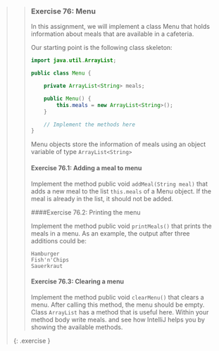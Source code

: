 >> ### Exercise 76: Menu
>>
>> In this assignment, we will implement a class Menu that holds information about meals that are available in a cafeteria.
>>
>> Our starting point is the following class skeleton:
>>
>>```java
>> import java.util.ArrayList;
>>
>> public class Menu {
>>
>>     private ArrayList<String> meals;
>>
>>     public Menu() {
>>         this.meals = new ArrayList<String>();
>>     }
>>
>>     // Implement the methods here
>> }
>>```
>>
>> Menu objects store the information of meals using an object variable of type `ArrayList<String>`
>>
>> #### Exercise 76.1: Adding a meal to menu
>>
>> Implement the method public void `addMeal(String meal)` that adds a new meal to the list `this.meals` of a Menu object. If the meal is already in the list, it should not be added.
>>
>> ####Exercise 76.2: Printing the menu
>>
>> Implement the method public void `printMeals()` that prints the meals in a menu. As an example, the output after three additions could be:
>>
>>```output
>> Hamburger
>> Fish'n'Chips
>> Sauerkraut
>>```
>>
>> #### Exercise 76.3: Clearing a menu
>>
>> Implement the method public void `clearMenu()` that clears a menu. After calling this method, the menu should be empty. Class `ArrayList` has a method that is useful here. Within your method body write meals. and see how IntelliJ helps you by showing the available methods.
>>
>>
>{: .exercise }